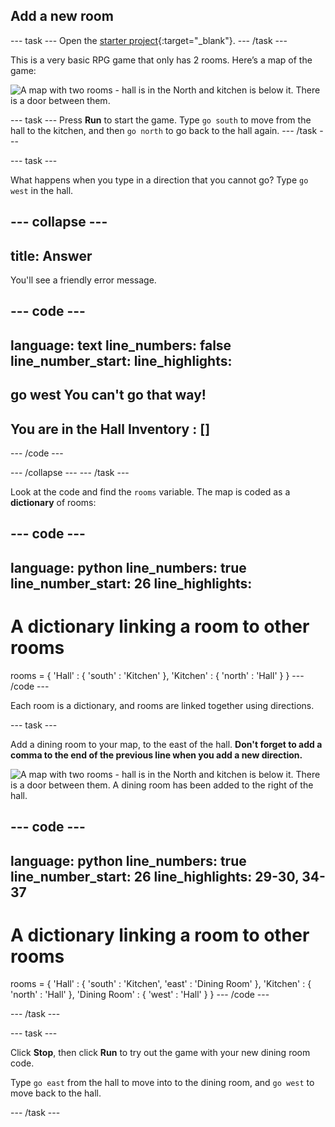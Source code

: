 ## Add a new room

--- task ---
Open the [starter project](https://editor.raspberrypi.org/en/projects/rpg-starter){:target="_blank"}.
--- /task ---


This is a very basic RPG game that only has 2 rooms. Here’s a map of the game:

![A map with two rooms - hall is in the North and kitchen is below it. There is a door between them.](images/rpg-map1.png)

--- task ---
Press **Run** to start the game. Type `go south` to move from the hall to the kitchen, and then `go north` to go back to the hall again.
--- /task ---

--- task ---

What happens when you type in a direction that you cannot go? Type `go west` in the hall.

--- collapse ---
---
title: Answer
---
You'll see a friendly error message.

--- code ---
---
language: text
line_numbers: false
line_number_start: 
line_highlights: 
---
go west
You can't go that way!
---------------------------
You are in the Hall
Inventory : []
---------------------------
>
--- /code ---

--- /collapse ---
--- /task ---


Look at the code and find the `rooms` variable. The map is coded as a **dictionary** of rooms:

--- code ---
---
language: python
line_numbers: true
line_number_start: 26
line_highlights: 
---
# A dictionary linking a room to other rooms
rooms = {
    'Hall' : {
        'south' : 'Kitchen'
    },
    'Kitchen' : {
        'north' : 'Hall'
    }
}
--- /code ---

Each room is a dictionary, and rooms are linked together using directions.  


--- task ---

Add a dining room to your map, to the east of the hall. **Don't forget to add a comma to the end of the previous line when you add a new direction.**

![A map with two rooms - hall is in the North and kitchen is below it. There is a door between them. A dining room has been added to the right of the hall.](images/rpg-dining.png)

--- code ---
---
language: python
line_numbers: true
line_number_start: 26
line_highlights: 29-30, 34-37
---
# A dictionary linking a room to other rooms
rooms = {
    'Hall' : {
        'south' : 'Kitchen',
        'east' : 'Dining Room'
    },
    'Kitchen' : {
        'north' : 'Hall'
    },
    'Dining Room' : {
        'west' : 'Hall'
    }
}
--- /code ---

--- /task ---

--- task ---

Click **Stop**, then click **Run** to try out the game with your new dining room code. 

Type `go east` from the hall to move into to the dining room, and `go west` to move back to the hall.

--- /task ---

